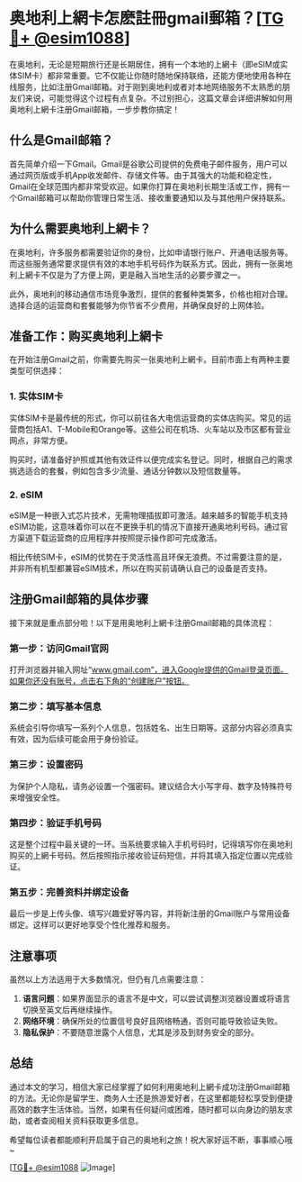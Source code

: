 # 奥地利上網卡怎麽註冊gmail郵箱？[[TG💪+ @esim1088](https://t.me/s/esim1088)]

在奥地利，无论是短期旅行还是长期居住，拥有一个本地的上網卡（即eSIM或实体SIM卡）都非常重要。它不仅能让你随时随地保持联络，还能方便地使用各种在线服务，比如注册Gmail邮箱。对于刚到奥地利或者对本地网络服务不太熟悉的朋友们来说，可能觉得这个过程有点复杂。不过别担心，这篇文章会详细讲解如何用奥地利上網卡注册Gmail邮箱，一步步教你搞定！

## 什么是Gmail邮箱？

首先简单介绍一下Gmail。Gmail是谷歌公司提供的免费电子邮件服务，用户可以通过网页版或手机App收发邮件、存储文件等。由于其强大的功能和稳定性，Gmail在全球范围内都非常受欢迎。如果你打算在奥地利长期生活或工作，拥有一个Gmail邮箱可以帮助你管理日常生活、接收重要通知以及与其他用户保持联系。

## 为什么需要奥地利上網卡？

在奥地利，许多服务都需要验证你的身份，比如申请银行账户、开通电话服务等。而这些服务通常要求提供有效的本地手机号码作为联系方式。因此，拥有一张奥地利上網卡不仅是为了方便上网，更是融入当地生活的必要步骤之一。

此外，奥地利的移动通信市场竞争激烈，提供的套餐种类繁多，价格也相对合理。选择合适的运营商和套餐能够为你节省不少费用，并确保良好的上网体验。

## 准备工作：购买奥地利上網卡

在开始注册Gmail之前，你需要先购买一张奥地利上網卡。目前市面上有两种主要类型可供选择：

### 1. 实体SIM卡
实体SIM卡是最传统的形式，你可以前往各大电信运营商的实体店购买。常见的运营商包括A1、T-Mobile和Orange等。这些公司在机场、火车站以及市区都有营业网点，非常方便。

购买时，请准备好护照或其他有效证件以便完成实名登记。同时，根据自己的需求挑选适合的套餐，例如包含多少流量、通话分钟数以及短信数量等。

### 2. eSIM
eSIM是一种嵌入式芯片技术，无需物理插拔即可激活。越来越多的智能手机支持eSIM功能，这意味着你可以在不更换手机的情况下直接开通奥地利号码。通过官方渠道下载运营商的应用程序并按照提示操作即可完成激活。

相比传统SIM卡，eSIM的优势在于灵活性高且环保无浪费。不过需要注意的是，并非所有机型都兼容eSIM技术，所以在购买前请确认自己的设备是否支持。

## 注册Gmail邮箱的具体步骤

接下来就是重点部分啦！以下是用奥地利上網卡注册Gmail邮箱的具体流程：

### 第一步：访问Gmail官网
打开浏览器并输入网址“www.gmail.com”，进入Google提供的Gmail登录页面。如果你还没有账号，点击右下角的“创建账户”按钮。

### 第二步：填写基本信息
系统会引导你填写一系列个人信息，包括姓名、出生日期等。这部分内容必须真实有效，因为后续可能会用于身份验证。

### 第三步：设置密码
为保护个人隐私，请务必设置一个强密码。建议结合大小写字母、数字及特殊符号来增强安全性。

### 第四步：验证手机号码
这是整个过程中最关键的一环。当系统要求输入手机号码时，记得填写你在奥地利购买的上網卡号码。然后按照指示接收验证码短信，并将其填入指定位置以完成验证。

### 第五步：完善资料并绑定设备
最后一步是上传头像、填写兴趣爱好等内容，并将新注册的Gmail账户与常用设备绑定。这样可以更好地享受个性化推荐和服务。

## 注意事项

虽然以上方法适用于大多数情况，但仍有几点需要注意：

1. **语言问题**：如果界面显示的语言不是中文，可以尝试调整浏览器设置或将语言切换至英文后再继续操作。
2. **网络环境**：确保所处的位置信号良好且网络畅通，否则可能导致验证失败。
3. **隐私保护**：不要随意泄露个人信息，尤其是涉及到财务安全的部分。

## 总结

通过本文的学习，相信大家已经掌握了如何利用奥地利上網卡成功注册Gmail邮箱的方法。无论你是留学生、商务人士还是旅游爱好者，在这里都能轻松享受到便捷高效的数字生活体验。当然，如果有任何疑问或困难，随时都可以向身边的朋友求助，或者查阅相关资料获取更多信息。

希望每位读者都能顺利开启属于自己的奥地利之旅！祝大家好运不断，事事顺心哦~

[[TG💪+ @esim1088](https://t.me/s/esim1088) ![Image](https://i.postimg.cc/4NQfJmqS/Snipaste-2025-05-13-00-14-12.png)]